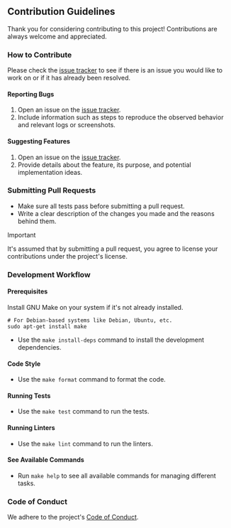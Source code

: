 ## Contribution Guidelines

Thank you for considering contributing to this project!
Contributions are always welcome and appreciated.

### How to Contribute

Please check the [issue tracker](https://github.com/habedi/chilli/issues) to see if there is an issue you
would like to work on or if it has already been resolved.

#### Reporting Bugs

1. Open an issue on the [issue tracker](https://github.com/habedi/chilli/issues).
2. Include information such as steps to reproduce the observed behavior and relevant logs or screenshots.

#### Suggesting Features

1. Open an issue on the [issue tracker](https://github.com/habedi/chilli/issues).
2. Provide details about the feature, its purpose, and potential implementation ideas.

### Submitting Pull Requests

- Make sure all tests pass before submitting a pull request.
- Write a clear description of the changes you made and the reasons behind them.

> [!IMPORTANT]
> It's assumed that by submitting a pull request, you agree to license your contributions under the project's license.

### Development Workflow

#### Prerequisites

Install GNU Make on your system if it's not already installed.

```shell
# For Debian-based systems like Debian, Ubuntu, etc.
sudo apt-get install make
```

- Use the `make install-deps` command to install the development dependencies.

#### Code Style

- Use the `make format` command to format the code.

#### Running Tests

- Use the `make test` command to run the tests.

#### Running Linters

- Use the `make lint` command to run the linters.

#### See Available Commands

- Run `make help` to see all available commands for managing different tasks.

### Code of Conduct

We adhere to the project's [Code of Conduct](CODE_OF_CONDUCT.md).
